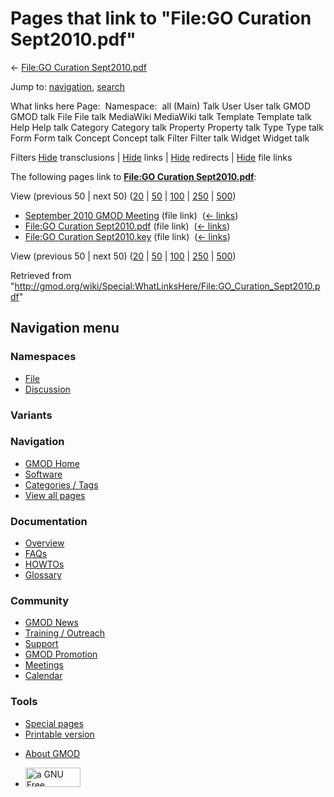 <div id="mw-page-base" class="noprint">

</div>

<div id="mw-head-base" class="noprint">

</div>

<div id="content" class="mw-body" role="main">

<span id="top"></span>

<div id="mw-js-message" style="display:none;">

</div>



# <span dir="auto">Pages that link to "File:GO Curation Sept2010.pdf"</span>

<div id="bodyContent">

<div id="contentSub">

← [File:GO Curation
Sept2010.pdf](/wiki/File:GO_Curation_Sept2010.pdf "File:GO Curation Sept2010.pdf")

</div>

<div id="jump-to-nav" class="mw-jump">

Jump to: [navigation](#mw-navigation), [search](#p-search)

</div>

<div id="mw-content-text">

What links here Page:  Namespace:  all (Main) Talk User User talk GMOD
GMOD talk File File talk MediaWiki MediaWiki talk Template Template talk
Help Help talk Category Category talk Property Property talk Type Type
talk Form Form talk Concept Concept talk Filter Filter talk Widget
Widget talk

Filters
[Hide](/mediawiki/index.php?title=Special:WhatLinksHere/File:GO_Curation_Sept2010.pdf&hidetrans=1 "Special:WhatLinksHere/File:GO Curation Sept2010.pdf")
transclusions \|
[Hide](/mediawiki/index.php?title=Special:WhatLinksHere/File:GO_Curation_Sept2010.pdf&hidelinks=1 "Special:WhatLinksHere/File:GO Curation Sept2010.pdf")
links \|
[Hide](/mediawiki/index.php?title=Special:WhatLinksHere/File:GO_Curation_Sept2010.pdf&hideredirs=1 "Special:WhatLinksHere/File:GO Curation Sept2010.pdf")
redirects \|
[Hide](/mediawiki/index.php?title=Special:WhatLinksHere/File:GO_Curation_Sept2010.pdf&hideimages=1 "Special:WhatLinksHere/File:GO Curation Sept2010.pdf")
file links

The following pages link to **[File:GO Curation
Sept2010.pdf](/wiki/File:GO_Curation_Sept2010.pdf "File:GO Curation Sept2010.pdf")**:

View (previous 50 \| next 50)
([20](/mediawiki/index.php?title=Special:WhatLinksHere/File:GO_Curation_Sept2010.pdf&limit=20 "Special:WhatLinksHere/File:GO Curation Sept2010.pdf")
\|
[50](/mediawiki/index.php?title=Special:WhatLinksHere/File:GO_Curation_Sept2010.pdf&limit=50 "Special:WhatLinksHere/File:GO Curation Sept2010.pdf")
\|
[100](/mediawiki/index.php?title=Special:WhatLinksHere/File:GO_Curation_Sept2010.pdf&limit=100 "Special:WhatLinksHere/File:GO Curation Sept2010.pdf")
\|
[250](/mediawiki/index.php?title=Special:WhatLinksHere/File:GO_Curation_Sept2010.pdf&limit=250 "Special:WhatLinksHere/File:GO Curation Sept2010.pdf")
\|
[500](/mediawiki/index.php?title=Special:WhatLinksHere/File:GO_Curation_Sept2010.pdf&limit=500 "Special:WhatLinksHere/File:GO Curation Sept2010.pdf"))

- [September 2010 GMOD
  Meeting](/wiki/September_2010_GMOD_Meeting "September 2010 GMOD Meeting")
  (file link) ‎ <span class="mw-whatlinkshere-tools">([←
  links](/mediawiki/index.php?title=Special:WhatLinksHere&target=September+2010+GMOD+Meeting "Special:WhatLinksHere"))</span>
- [File:GO Curation
  Sept2010.pdf](/wiki/File:GO_Curation_Sept2010.pdf "File:GO Curation Sept2010.pdf")
  (file link) ‎ <span class="mw-whatlinkshere-tools">([←
  links](/mediawiki/index.php?title=Special:WhatLinksHere&target=File%3AGO+Curation+Sept2010.pdf "Special:WhatLinksHere"))</span>
- [File:GO Curation
  Sept2010.key](/wiki/File:GO_Curation_Sept2010.key "File:GO Curation Sept2010.key")
  (file link) ‎ <span class="mw-whatlinkshere-tools">([←
  links](/mediawiki/index.php?title=Special:WhatLinksHere&target=File%3AGO+Curation+Sept2010.key "Special:WhatLinksHere"))</span>

View (previous 50 \| next 50)
([20](/mediawiki/index.php?title=Special:WhatLinksHere/File:GO_Curation_Sept2010.pdf&limit=20 "Special:WhatLinksHere/File:GO Curation Sept2010.pdf")
\|
[50](/mediawiki/index.php?title=Special:WhatLinksHere/File:GO_Curation_Sept2010.pdf&limit=50 "Special:WhatLinksHere/File:GO Curation Sept2010.pdf")
\|
[100](/mediawiki/index.php?title=Special:WhatLinksHere/File:GO_Curation_Sept2010.pdf&limit=100 "Special:WhatLinksHere/File:GO Curation Sept2010.pdf")
\|
[250](/mediawiki/index.php?title=Special:WhatLinksHere/File:GO_Curation_Sept2010.pdf&limit=250 "Special:WhatLinksHere/File:GO Curation Sept2010.pdf")
\|
[500](/mediawiki/index.php?title=Special:WhatLinksHere/File:GO_Curation_Sept2010.pdf&limit=500 "Special:WhatLinksHere/File:GO Curation Sept2010.pdf"))

</div>

<div class="printfooter">

Retrieved from
"<http://gmod.org/wiki/Special:WhatLinksHere/File:GO_Curation_Sept2010.pdf>"

</div>

<div id="catlinks" class="catlinks catlinks-allhidden">

</div>

<div class="visualClear">

</div>

</div>

</div>

<div id="mw-navigation">

## Navigation menu

<div id="mw-head">



<div id="left-navigation">

<div id="p-namespaces" class="vectorTabs" role="navigation"
aria-labelledby="p-namespaces-label">

### Namespaces

- <span id="ca-nstab-image"><a href="/wiki/File:GO_Curation_Sept2010.pdf" accesskey="c"
  title="View the file page [c]">File</a></span>
- <span id="ca-talk"><a
  href="/mediawiki/index.php?title=File_talk:GO_Curation_Sept2010.pdf&amp;action=edit&amp;redlink=1"
  accesskey="t"
  title="Discussion about the content page [t]">Discussion</a></span>

</div>

<div id="p-variants" class="vectorMenu emptyPortlet" role="navigation"
aria-labelledby="p-variants-label">

### 

### Variants[](#)

<div class="menu">

</div>

</div>

</div>

<div id="right-navigation">





</div>



</div>

</div>

</div>

<div id="mw-panel">

<div id="p-logo" role="banner">

<a href="/wiki/Main_Page"
style="background-image: url(http://gmod.org/images/GMOD-cogs.png);"
title="Visit the main page"></a>

</div>

<div id="p-Navigation" class="portal" role="navigation"
aria-labelledby="p-Navigation-label">

### Navigation

<div class="body">

- <span id="n-GMOD-Home">[GMOD Home](/wiki/Main_Page)</span>
- <span id="n-Software">[Software](/wiki/GMOD_Components)</span>
- <span id="n-Categories-.2F-Tags">[Categories /
  Tags](/wiki/Categories)</span>
- <span id="n-View-all-pages">[View all
  pages](/wiki/Special:AllPages)</span>

</div>

</div>

<div id="p-Documentation" class="portal" role="navigation"
aria-labelledby="p-Documentation-label">

### Documentation

<div class="body">

- <span id="n-Overview">[Overview](/wiki/Overview)</span>
- <span id="n-FAQs">[FAQs](/wiki/Category:FAQ)</span>
- <span id="n-HOWTOs">[HOWTOs](/wiki/Category:HOWTO)</span>
- <span id="n-Glossary">[Glossary](/wiki/Glossary)</span>

</div>

</div>

<div id="p-Community" class="portal" role="navigation"
aria-labelledby="p-Community-label">

### Community

<div class="body">

- <span id="n-GMOD-News">[GMOD News](/wiki/GMOD_News)</span>
- <span id="n-Training-.2F-Outreach">[Training /
  Outreach](/wiki/Training_and_Outreach)</span>
- <span id="n-Support">[Support](/wiki/Support)</span>
- <span id="n-GMOD-Promotion">[GMOD
  Promotion](/wiki/GMOD_Promotion)</span>
- <span id="n-Meetings">[Meetings](/wiki/Meetings)</span>
- <span id="n-Calendar">[Calendar](/wiki/Calendar)</span>

</div>

</div>

<div id="p-tb" class="portal" role="navigation"
aria-labelledby="p-tb-label">

### Tools

<div class="body">

- <span id="t-specialpages"><a href="/wiki/Special:SpecialPages" accesskey="q"
  title="A list of all special pages [q]">Special pages</a></span>
- <span id="t-print"><a
  href="/mediawiki/index.php?title=Special:WhatLinksHere/File:GO_Curation_Sept2010.pdf&amp;printable=yes"
  rel="alternate" accesskey="p"
  title="Printable version of this page [p]">Printable version</a></span>

</div>

</div>

</div>

</div>

<div id="footer" role="contentinfo">

- <span id="footer-places-about">[About
  GMOD](/wiki/GMOD:About "GMOD:About")</span>

<!-- -->

- <span id="footer-copyrightico">[<img src="http://www.gnu.org/graphics/gfdl-logo-small.png" width="88"
  height="31" alt="a GNU Free Documentation License" />](http://www.gnu.org/licenses/fdl-1.3.html)</span>




</div>
